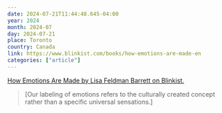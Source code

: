```yaml
---
date: 2024-07-21T11:44:48.645-04:00
year: 2024
month: 2024-07
day: 2024-07-21
place: Toronto
country: Canada
link: https://www.blinkist.com/books/how-emotions-are-made-en
categories: ["article"]
---
```

[How Emotions Are Made by Lisa Feldman Barrett on Blinkist.](https://www.blinkist.com/books/how-emotions-are-made-en)

> [Our labeling of emotions refers to the culturally created concept rather than a specific universal sensations.]
